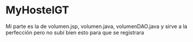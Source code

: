 # MyHostelGT
Mi parte es la de volumen.jsp, volumen.java, volumenDAO.java y sirve a la perfección pero no subí bien esto para que se registrara
